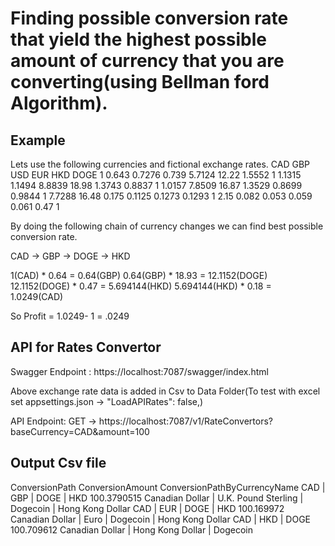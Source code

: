 # Finding possible conversion rate that yield the highest possible amount of currency that you are converting(using Bellman ford Algorithm).

## Example
Lets use the following currencies and fictional exchange rates.
CAD		GBP		USD		EUR		HKD		DOGE
1		0.643	0.7276	0.739	5.7124	12.22
1.5552	1		1.1315	1.1494	8.8839	18.98
1.3743	0.8837	1		1.0157	7.8509	16.87
1.3529	0.8699	0.9844	1		7.7288	16.48
0.175	0.1125	0.1273	0.1293	1		2.15
0.082	0.053	0.059	0.061	0.47	1



By doing the following chain of currency changes we can find best possible conversion rate.

CAD -> GBP -> DOGE -> HKD

1(CAD) * 0.64 = 0.64(GBP)
0.64(GBP) * 18.93 = 12.1152(DOGE)
12.1152(DOGE) * 0.47 = 5.694144(HKD)
5.694144(HKD) * 0.18 = 1.0249(CAD)

So Profit = 1.0249- 1 = .0249


## API for Rates Convertor 
Swagger Endpoint : https://localhost:7087/swagger/index.html

Above exchange rate data is added in Csv to Data Folder(To test with excel set appsettings.json -> "LoadAPIRates": false,)

API Endpoint: GET -> https://localhost:7087/v1/RateConvertors?baseCurrency=CAD&amount=100

## Output Csv file 
ConversionPath			ConversionAmount	ConversionPathByCurrencyName
CAD | GBP | DOGE | HKD	100.3790515			Canadian Dollar | U.K. Pound Sterling | Dogecoin | Hong Kong Dollar
CAD | EUR | DOGE | HKD	100.169972			Canadian Dollar | Euro | Dogecoin | Hong Kong Dollar
CAD | HKD | DOGE		100.709612			Canadian Dollar | Hong Kong Dollar | Dogecoin

